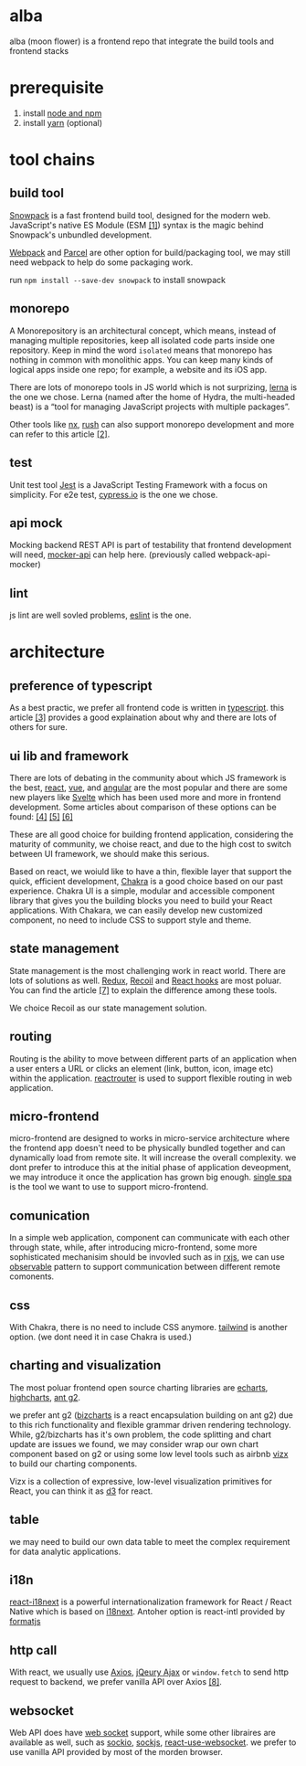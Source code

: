 # alba
alba (moon flower) is a frontend repo that integrate the build tools and frontend stacks 

# prerequisite

1. install [node and npm](https://treehouse.github.io/installation-guides/mac/node-mac.html)
2. install [yarn](https://classic.yarnpkg.com/en/docs/install/#mac-stable) (optional)

# tool chains

## build tool
[Snowpack](https://www.snowpack.dev/) is a fast frontend build tool, designed for the modern web. JavaScript's native ES Module (ESM [[1]](https://irian.to/blogs/what-are-cjs-amd-umd-and-esm-in-javascript/)) syntax is the magic behind Snowpack's unbundled development. 

[Webpack](https://webpack.js.org/) and [Parcel](https://parceljs.org/) are other option for build/packaging tool, we may still need webpack to help do some packaging work.

run `npm install --save-dev snowpack` to install snowpack

## monorepo
A Monorepository is an architectural concept, which means, instead of managing multiple repositories, keep all isolated code parts inside one repository. Keep in mind the word `isolated` means that monorepo has nothing in common with monolithic apps. You can keep many kinds of logical apps inside one repo; for example, a website and its iOS app.

There are lots of monorepo tools in JS world which is not surprizing, [lerna](https://github.com/lerna/lerna) is the one we chose. Lerna (named after the home of Hydra, the multi-headed beast) is a “tool for managing JavaScript projects with multiple packages”.

Other tools like [nx](https://nx.dev/react), [rush](https://rushjs.io/) can also support monorepo development and more can refer to this article [[2]](https://blog.bitsrc.io/11-tools-to-build-a-monorepo-in-2021-7ce904821cc2).

## test
Unit test tool [Jest](https://jestjs.io/) is a JavaScript Testing Framework with a focus on simplicity.
For e2e test, [cypress.io](https://www.cypress.io/) is the one we chose. 

## api mock
Mocking backend REST API is part of testability that frontend development will need, [mocker-api](https://github.com/jaywcjlove/mocker-api) can help here. (previously called webpack-api-mocker)

## lint
js lint are well sovled problems, [eslint](https://eslint.org/) is the one.

# architecture

## preference of typescript
As a best practic, we prefer all frontend code is written in [typescript](https://www.typescriptlang.org/). this article [[3]](https://serokell.io/blog/why-typescript) provides a good explaination about why and there are lots of others for sure.

## ui lib and framework
There are lots of debating in the community about which JS framework is the best, [react](https://reactjs.org/), [vue](https://cn.vuejs.org/index.html), and [angular](https://angularjs.org/) are the most popular and there are some new players like [Svelte](https://svelte.dev/) which has been used more and more in frontend development.  Some articles about comparison of these options can be found: [[4]](https://www.codeinwp.com/blog/angular-vs-vue-vs-react/) [[5]](https://athemes.com/guides/angular-vs-react-vs-vue/) [[6]](https://blog.bitsrc.io/react-vs-sveltejs-the-war-between-virtual-and-real-dom-59cbebbab9e9)

These are all good choice for building frontend application, considering the maturity of community, we choise react, and due to the high cost to switch between UI framework, we should make this serious.


Based on react, we woiuld like to have a thin, flexible layer that support the quick, efficient development,  [Chakra](https://chakra-ui.com/) is a good choice based on our past experience. Chakra UI is a simple, modular and accessible component library that gives you the building blocks you need to build your React applications. With Chakara, we can easily develop new customized component, no need to include CSS to support style and theme.

## state management
State management is the most challenging work in react world.  There are lots of solutions as well. [Redux](https://redux.js.org/), [Recoil](https://recoiljs.org/) and [React hooks](https://reactjs.org/docs/hooks-intro.html) are most poluar. You can find the article [[7]](https://dev.to/workshub/state-management-battle-in-react-2021-hooks-redux-and-recoil-2am0) to explain the difference among these tools.

We choice Recoil as our state management solution.

## routing
Routing is the ability to move between different parts of an application when a user enters a URL or clicks an element (link, button, icon, image etc) within the application. [reactrouter](https://reactrouter.com/) is used to support flexible routing in web application.

## micro-frontend
micro-frontend are designed to works in micro-service architecture where the frontend app doesn't need to be physically bundled together and can dynamically load from remote site.  It will increase the overall complexity.  we dont prefer to introduce this at the initial phase of application deveopment, we may introduce it once the application has grown big enough.  [single spa](https://single-spa.js.org/) is the tool we want to use to support micro-frontend.

## comunication
In a simple web application, component can communicate with each other through state, while, after introducing micro-frontend, some more sophisticated mechanisim should be invovled such as in [rxjs](https://rxjs.dev/), we can use [observable](https://rxjs.dev/guide/observable) pattern to support communication between different remote comonents.

## css
With Chakra, there is no need to include CSS anymore.
[tailwind](https://tailwindcss.com/) is another option. (we dont need it in case Chakra is used.)

## charting and visualization
The most poluar frontend open source charting libraries are [echarts](https://echarts.apache.org/en/index.html), [highcharts](https://www.highcharts.com/), [ant g2](https://g2.antv.vision/en).  

we prefer ant g2 ([bizcharts](https://bizcharts.net/) is a react encapsulation building on ant g2) due to this rich functionality and flexible grammar driven rendering technology. While, g2/bizcharts has it's own problem, the code splitting and chart update are issues we found, we may consider wrap our own chart component based on g2 or using some low level tools such as airbnb [vizx](https://airbnb.io/visx/) to build our charting components.

Vizx is a collection of expressive, low-level visualization primitives for React, you can think it as [d3](https://d3js.org/) for react.

## table
we may need to build our own data table to meet the complex requirement for data analytic applications.

## i18n
[react-i18next](https://github.com/i18next/react-i18next) is a powerful internationalization framework for React / React Native which is based on [i18next](https://www.i18next.com/). Antoher option is react-intl provided by [formatjs](https://formatjs.io/)

## http call
With react, we usually use [Axios](https://github.com/axios/axios), [jQeury Ajax](https://api.jquery.com/jquery.ajax/) or `window.fetch` to send http request to backend, we prefer vanilla API over Axios [[8]](https://blog.logrocket.com/axios-or-fetch-api/).


## websocket
Web API does have [web socket](https://developer.mozilla.org/en-US/docs/Web/API/WebSocket) support, while some other libraires are available as well, such as [sockio](https://socket.io/), [sockjs](https://github.com/sockjs), [react-use-websocket](https://github.com/robtaussig/react-use-websocket).  we prefer to use vanilla API provided by most of the morden browser.